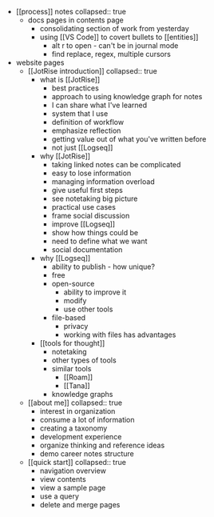 - [[process]] notes
  collapsed:: true
	- docs pages in contents page
		- consolidating section of work from yesterday
		- using [[VS Code]] to covert bullets to [[entities]]
			- alt r to open - can't be in journal mode
			- find replace, regex, multiple cursors
- website pages
	- [[JotRise introduction]]
	  collapsed:: true
		- what is [[JotRise]]
			- best practices
			- approach to using knowledge graph for notes
			- I can share what I've learned
			- system that I use
			- definition of workflow
			- emphasize reflection
			- getting value out of what you've written before
			- not just [[Logseq]]
		- why [[JotRise]]
			- taking linked notes can be complicated
			- easy to lose information
			- managing information overload
			- give useful first steps
			- see notetaking big picture
			- practical use cases
			- frame social discussion
			- improve [[Logseq]]
			- show how things could be
			- need to define what we want
			- social documentation
		- why [[Logseq]]
			- ability to publish - how unique?
			- free
			- open-source
				- ability to improve it
				- modify
				- use other tools
			- file-based
				- privacy
				- working with files has advantages
		- [[tools for thought]]
			- notetaking
			- other types of tools
			- similar tools
				- [[Roam]]
				- [[Tana]]
			- knowledge graphs
	- [[about me]]
	  collapsed:: true
		- interest in organization
		- consume a lot of information
		- creating a taxonomy
		- development experience
		- organize thinking and reference ideas
		- demo career notes structure
	- [[quick start]]
	  collapsed:: true
		- navigation overview
		- view contents
		- view a sample page
		- use a query
		- delete and merge pages